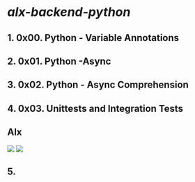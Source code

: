 # ***alx-backend-python***
## 1. 0x00. Python - Variable Annotations
## 2. 0x01. Python -Async
## 3. 0x02. Python - Async Comprehension
## 4. 0x03. Unittests and Integration Tests
## Alx 
![](	https://s3.amazonaws.com/alx-intranet.hbtn.io/uplo…0c19798f4625a4c2d0bdcbe51b487b96005254be0b59b6fe1)
![](https://s3.amazonaws.com/alx-intranet.hbtn.io/uploads/medias/2020/1/f088970b450e82c881ea.gif?X-Amz-Algorithm=AWS4-HMAC-SHA256&X-Amz-Credential=AKIARDDGGGOUSBVO6H7D%2F20230727%2Fus-east-1%2Fs3%2Faws4_request&X-Amz-Date=20230727T081217Z&X-Amz-Expires=86400&X-Amz-SignedHeaders=host&X-Amz-Signature=588b186f937857f0c19798f4625a4c2d0bdcbe51b487b96005254be0b59b6fe1)
## 5. 